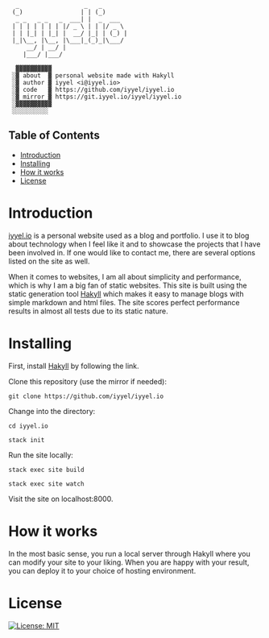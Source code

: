 ```
  _                  _   _       
 (_)                | | (_)      
  _ _   _ _   _  ___| |  _  ___  
 | | | | | | | |/ _ \ | | |/ _ \ 
 | | |_| | |_| |  __/ |_| | (_) |
 |_|\__, |\__, |\___|_(_)_|\___/ 
     __/ | __/ |                 
    |___/ |___/                  
    
  ▓▓▓▓▓▓▓▓▓▓
 ░▓ about  ▓ personal website made with Hakyll
 ░▓ author ▓ iyyel <i@iyyel.io>
 ░▓ code   ▓ https://github.com/iyyel/iyyel.io
 ░▓ mirror ▓ https://git.iyyel.io/iyyel/iyyel.io
 ░▓▓▓▓▓▓▓▓▓▓
 ░░░░░░░░░░
```

## Table of Contents
 - [Introduction](#Introduction)
 - [Installing](#Installing)
 - [How it works](#How-it-works)
 - [License](#License)


# Introduction
[iyyel.io](https://iyyel.io) is a personal website used as a blog and portfolio. I use it 
to blog about technology when I feel like it and to showcase the projects that I have been 
involved in. If one would like to contact me, there are several options 
listed on the site as well.

When it comes to websites, I am all about simplicity and performance,
which is why I am a big fan of static websites. This site is built using the static generation tool
[Hakyll](https://jaspervdj.be/hakyll/) which makes it easy to manage blogs with simple markdown and html files.
The site scores perfect performance results in almost all tests due to its static nature.


# Installing
First, install [Hakyll](https://jaspervdj.be/hakyll/) by following the link.

Clone this repository (use the mirror if needed):

`git clone https://github.com/iyyel/iyyel.io`

Change into the directory:

`cd iyyel.io`

`stack init`

Run the site locally:

`stack exec site build`

`stack exec site watch`

Visit the site on localhost:8000.


# How it works
In the most basic sense, you run a local server through Hakyll where you can modify your site to your liking.
When you are happy with your result, you can deploy it to your choice of hosting environment.


# License
[![License: MIT](https://img.shields.io/badge/License-MIT-yellow.svg)](LICENSE.md)
